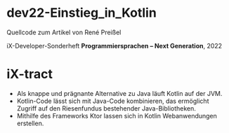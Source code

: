 # dev22-Einstieg_in_Kotlin

Quellcode zum Artikel von René Preißel

iX-Developer-Sonderheft __Programmiersprachen – Next Generation__, 2022

# iX-tract

* Als knappe und prägnante Alternative zu Java läuft Kotlin auf der JVM.
* Kotlin-Code lässt sich mit Java-Code kombinieren, das ermöglicht Zugriff auf den Riesenfundus bestehender Java-Bibliotheken.
* Mithilfe des Frameworks Ktor lassen sich in Kotlin Webanwendungen erstellen.
